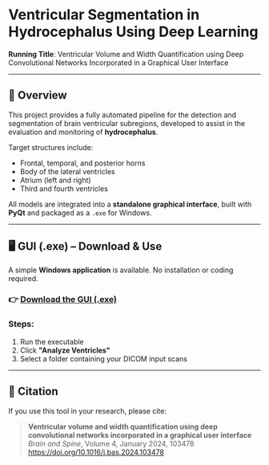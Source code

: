 # Ventricular Segmentation in Hydrocephalus Using Deep Learning

**Running Title**: Ventricular Volume and Width Quantification using Deep Convolutional Networks Incorporated in a Graphical User Interface  

---

## 🧠 Overview

This project provides a fully automated pipeline for the detection and segmentation of brain ventricular subregions, developed to assist in the evaluation and monitoring of **hydrocephalus**.

Target structures include:
- Frontal, temporal, and posterior horns  
- Body of the lateral ventricles  
- Atrium (left and right)  
- Third and fourth ventricles

All models are integrated into a **standalone graphical interface**, built with **PyQt** and packaged as a `.exe` for Windows.

---

## 🖥️ GUI (.exe) – Download & Use

A simple **Windows application** is available. No installation or coding required.

### 👉 [**Download the GUI (.exe)**]([https://your-download-link.com](https://owncloud.damutten.ch/s/Cra7SEfM62nY2sZ))

### Steps:
1. Run the executable
2. Click **"Analyze Ventricles"**  
3. Select a folder containing your DICOM input scans  

---

## 📄 Citation

If you use this tool in your research, please cite:

> **Ventricular volume and width quantification using deep convolutional networks incorporated in a graphical user interface**  
> *Brain and Spine*, Volume 4, January 2024, 103478  
> https://doi.org/10.1016/j.bas.2024.103478

